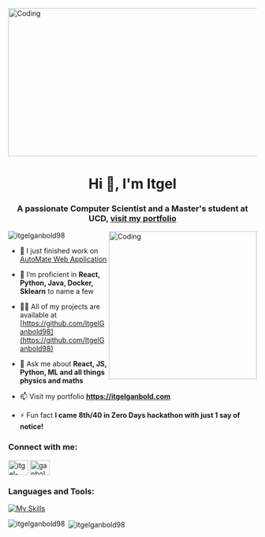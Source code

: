 <img align="center" alt="Coding" style="object-fit: cover; width: 666px; height: 300px;" src= "https://images.squarespace-cdn.com/content/v1/55b799b6e4b0abd99ecc36d9/1439847491222-G7NI5FTHPNWW2OD2H38T/banner3-01.png?format=2500w" decoding="async" loading="lazy"/>
<h1 align="center">Hi 👋, I'm Itgel</h1>
<h3 align="center">A passionate Computer Scientist and a Master's student at UCD, <a href='https://itgelganbold.com' target='_blank'>visit my portfolio</a> </h3> 
<img align="right" alt="Coding" src= "https://media4.giphy.com/media/qgQUggAC3Pfv687qPC/giphy.gif" decoding="async" loading="lazy" width="300"/>
<p align="left"> <img src="https://komarev.com/ghpvc/?username=itgelganbold98&label=Profile%20views&color=0e75b6&style=flat" alt="itgelganbold98" /> </p>

- 🔭 I just finished work on [AutoMate Web Application](https://github.com/ItgelGanbold98/AutoMate-NYC) 

- 🌱 I’m proficient in **React, Python, Java, Docker, Sklearn** to name a few

- 👨‍💻 All of my projects are available at [https://github.com/ItgelGanbold98](https://github.com/ItgelGanbold98)

- 💬 Ask me about **React, JS, Python, ML and all things physics and maths**

- 📫 Visit my portfolio **https://itgelganbold.com**

- ⚡ Fun fact **I came 8th/40 in Zero Days hackathon with just 1 say of notice!**

<h3 align="left">Connect with me:</h3>
<p align="left">
<a href="https://linkedin.com/in/itgel-ganbold" target="blank"><img align="center" src="https://raw.githubusercontent.com/rahuldkjain/github-profile-readme-generator/master/src/images/icons/Social/linked-in-alt.svg" alt="itgel-ganbold" height="30" width="40" /></a>
<a href="https://instagram.com/ganbold.itgel" target="blank"><img align="center" src="https://raw.githubusercontent.com/rahuldkjain/github-profile-readme-generator/master/src/images/icons/Social/instagram.svg" alt="ganbold.itgel" height="30" width="40" /></a>
</p>

<h3 align="left">Languages and Tools:</h3>

[![My Skills](https://skillicons.dev/icons?i=aws,py,react,html,css,docker,kubernetes,git,ruby,java,cpp,postgres,mysql,mongodb,nodejs,nextjs,expressjs,bash,figma,flask,materialui,maven,spring,nginx,rabbitmq,rails,sklearn,vscode&perline=14)](https://github.com/ItgelGanbold98)

<p><img align="left" src="https://github-readme-stats.vercel.app/api/top-langs?username=itgelganbold98&show_icons=true&locale=en&layout=compact" alt="itgelganbold98" decoding="async" loading="lazy" /></p>

<p>&nbsp;<img align="center" src="https://github-readme-stats.vercel.app/api?username=itgelganbold98&show_icons=true&locale=en" alt="itgelganbold98" decoding="async" loading="lazy" /></p>

